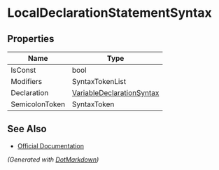 # LocalDeclarationStatementSyntax

## Properties

| Name           | Type                                                      |
| -------------- | --------------------------------------------------------- |
| IsConst        | bool                                                      |
| Modifiers      | SyntaxTokenList                                           |
| Declaration    | [VariableDeclarationSyntax](VariableDeclarationSyntax.md) |
| SemicolonToken | SyntaxToken                                               |

## See Also

* [Official Documentation](https://docs.microsoft.com/en-us/dotnet/api/microsoft.codeanalysis.csharp.syntax.localdeclarationstatementsyntax)


*\(Generated with [DotMarkdown](http://github.com/JosefPihrt/DotMarkdown)\)*